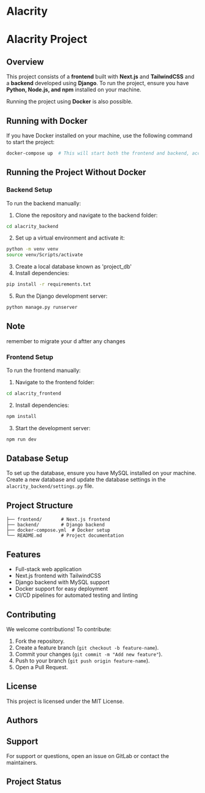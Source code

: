 # Alacrity


# Alacrity Project

## Overview
This project consists of a **frontend** built with **Next.js** and **TailwindCSS** and a **backend** developed using **Django**. To run the project, ensure you have **Python, Node.js, and npm** installed on your machine.

Running the project using **Docker** is also possible.

## Running with Docker
If you have Docker installed on your machine, use the following command to start the project:

```bash
docker-compose up  # This will start both the frontend and backend, accessible at localhost:3000 and localhost:8000 respectively.
```

## Running the Project Without Docker
### Backend Setup
To run the backend manually:

1. Clone the repository and navigate to the backend folder:

```bash
cd alacrity_backend
```

2. Set up a virtual environment and activate it:

```bash
python -m venv venv
source venv/Scripts/activate
```

3. Create a local database known as 'project_db'
4. Install dependencies:

```bash
pip install -r requirements.txt
```

5. Run the Django development server:

```bash
python manage.py runserver
```
##  Note 
remember to migrate your d aftter any changes




### Frontend Setup
To run the frontend manually:

1. Navigate to the frontend folder:

```bash
cd alacrity_frontend
```

2. Install dependencies:

```bash
npm install
```

3. Start the development server:

```bash
npm run dev
```


## Database Setup
To set up the database, ensure you have MySQL installed on your machine. Create a new database and update the database settings in the `alacrity_backend/settings.py` file.




## Project Structure
```
├── frontend/       # Next.js frontend
├── backend/        # Django backend
├── docker-compose.yml  # Docker setup
└── README.md       # Project documentation
```

## Features
- Full-stack web application
- Next.js frontend with TailwindCSS
- Django backend with MySQL support
- Docker support for easy deployment
- CI/CD pipelines for automated testing and linting

## Contributing
We welcome contributions! To contribute:
1. Fork the repository.
2. Create a feature branch (`git checkout -b feature-name`).
3. Commit your changes (`git commit -m "Add new feature"`).
4. Push to your branch (`git push origin feature-name`).
5. Open a Pull Request.

## License
This project is licensed under the MIT License.

## Authors

## Support
For support or questions, open an issue on GitLab or contact the maintainers.

## Project Status

